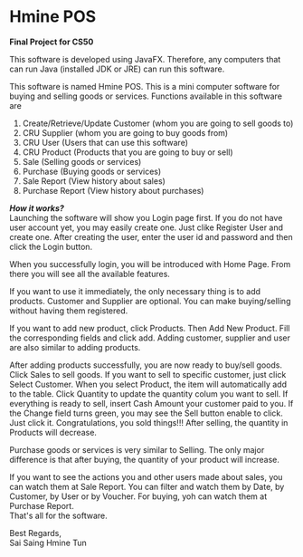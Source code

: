 # Hmine POS
**Final Project for CS50**

This software is developed using JavaFX. Therefore, any computers that can run Java (installed JDK or JRE) can run this software.

This software is named Hmine POS. This is a mini computer software for buying and selling goods or services. Functions available in this software are

1. Create/Retrieve/Update Customer (whom you are going to sell goods to)
2. CRU Supplier (whom you are going to buy goods from)
3. CRU User (Users that can use this software)
4. CRU Product (Products that you are going to buy or sell)
5. Sale (Selling goods or services)
6. Purchase (Buying goods or services)
7. Sale Report (View history about sales)
8. Purchase Report (View history about purchases)

***How it works?***<br>
Launching the software will show you Login page first. If you do not have user account yet, you may easily create one. Just clike Register User and create one.
After  creating the user, enter the user id and password and then click the Login button.

When you successfully login, you will be introduced with Home Page. From there you will see all the available features.

If you want to use it immediately, the only necessary thing is to add products. Customer and Supplier are optional. You can make buying/selling without having them registered.

If you want to add new product, click Products. Then Add New Product. Fill the corresponding fields and click add. Adding customer, supplier and user are also similar to adding products.

After adding products successfully, you are now ready to buy/sell goods. Click Sales to sell goods. If you want to sell to specific customer, just click Select Customer. When you select Product, the item will automatically add to the table. Click Quantity to update the quantity colum you want to sell. If everything is ready to sell, insert Cash Amount your customer paid to you. If the Change field turns green, you may see the Sell button enable to click. Just click it. Congratulations, you sold things!!! After selling, the quantity in Products will decrease.

Purchase goods or services is very similar to Selling. The only major difference is that after buying, the quantity of your product will increase.

If you want to see the actions you and other users made about sales, you can watch them at Sale Report. You can filter and watch them by Date, by Customer, by User or by Voucher. 
For buying, yoh can watch them at Purchase Report.<br>
That's all for the software.

Best Regards, <br> Sai Saing Hmine Tun
